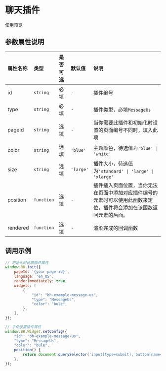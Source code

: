 # 聊天插件

[使用预览](https://bothub-ai.github.io/bothub-sdk-for-javascript/widgets/message-us/)

## 参数属性说明
|属性名称|类型|是否可选|默认值|说明|
|:--|:--|:--|:--|:--|
|id|`string`|必填|-|插件编号|
|type|`string`|必填|-|插件类型，必填`MessageUs`|
|pageId|`string`|选填|-|当你需要此插件和初始化时设置的页面编号不同时，填入此项|
|color|`string`|选填|`'blue'`|主题颜色，待选值为`'blue' \| 'white'`|
|size|`string`|选填|`'large'`|插件大小，待选值为`'standard' \| 'large' \| 'xlarge'`|
|position|`function`|选填|-|插件插入页面位置，当你无法在页面中添加对应插件编号的元素时可以使用此函数来定位，插件将会添加在该函数返回元素的后面。|
|rendered|`function`|选填|-|渲染完成的回调函数|

## 调用示例
```javascript
// 初始化时设置插件属性
window.BH.init({
    pageId: '{your-page-id}',
    language: 'en_US',
    renderImmediately: true,
    widgets: [
        {
            "id": "bh-example-message-us",
            "type": "MessageUs",
            "color": "bule",
        },
    ],
});

// 手动设置插件属性
window.BH.Widget.setConfig({
    "id": "bh-example-message-us",
    "type": "MessageUs",
    "color": "bule",
    position() {
        return document.querySelector('input[type=submit], button[name=add]')
    },
});
```

